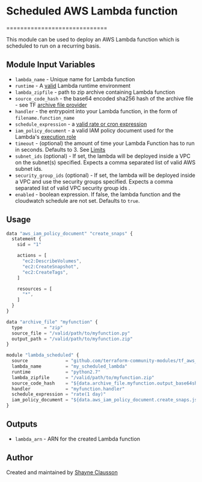 # Scheduled AWS Lambda function
=============================

This module can be used to deploy an AWS Lambda function which is scheduled to run on a recurring basis.

Module Input Variables
----------------------

- `lambda_name` - Unique name for Lambda function
- `runtime` - A [valid](http://docs.aws.amazon.com/cli/latest/reference/lambda/create-function.html#options) Lambda runtime environment
- `lambda_zipfile` - path to zip archive containing Lambda function
- `source_code_hash` - the base64 encoded sha256 hash of the archive file - see TF [archive file provider](https://www.terraform.io/docs/providers/archive/d/archive_file.html)
- `handler` - the entrypoint into your Lambda function, in the form of `filename.function_name`
- `schedule_expression` - a [valid rate or cron expression](http://docs.aws.amazon.com/lambda/latest/dg/tutorial-scheduled-events-schedule-expressions.html)
- `iam_policy_document` - a valid IAM policy document used for the Lambda's [execution role](http://docs.aws.amazon.com/lambda/latest/dg/intro-permission-model.html#lambda-intro-execution-role)
- `timeout` - (optional) the amount of time your Lambda Function has to run in seconds. Defaults to 3. See [Limits](https://docs.aws.amazon.com/lambda/latest/dg/limits.html)
- `subnet_ids` (optional) - If set, the lambda will be deployed inside a VPC on the subnet(s) specified. Expects a comma separated list of valid AWS subnet ids.
- `security_group_ids` (optional) - If set, the lambda will be deployed inside a VPC and use the security groups specified. Expects a comma separated list of valid VPC security group ids .
- `enabled` - boolean expression. If false, the lambda function and the cloudwatch schedule are not set. Defaults to `true`.

Usage 
-----

```js
data "aws_iam_policy_document" "create_snaps" {
  statement {
    sid = "1"

    actions = [
      "ec2:DescribeVolumes",
      "ec2:CreateSnapshot",
      "ec2:CreateTags",
    ]

    resources = [
      "*",
    ]
  }
}

data "archive_file" "myfunction" {
  type        = "zip"
  source_file = "/valid/path/to/myfunction.py"
  output_path = "/valid/path/to/myfunction.zip"
}

module "lambda_scheduled" {
  source              = "github.com/terraform-community-modules/tf_aws_lambda_scheduled"
  lambda_name         = "my_scheduled_lambda"
  runtime             = "python2.7"
  lambda_zipfile      = "/valid/path/to/myfunction.zip"
  source_code_hash    = "${data.archive_file.myfunction.output_base64sha256}"
  handler             = "myfunction.handler"
  schedule_expression = "rate(1 day)"
  iam_policy_document = "${data.aws_iam_policy_document.create_snaps.json}"
}
```

Outputs
-------
- `lambda_arn` - ARN for the created Lambda function

Author
------
Created and maintained by [Shayne Clausson](https://github.com/sclausson)
